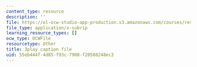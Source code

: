 ```yaml
---
content_type: resource
description: ''
file: https://ol-ocw-studio-app-production.s3.amazonaws.com/courses/res-18-006-calculus-revisited-single-variable-calculus-fall-2010/55eb444f4d85f93c7908f20588248ec3_1z39nKVbh_w.srt
file_type: application/x-subrip
learning_resource_types: []
ocw_type: OCWFile
resourcetype: Other
title: 3play caption file
uid: 55eb444f-4d85-f93c-7908-f20588248ec3
---
```


